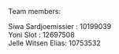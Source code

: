 Team members: 

Siwa Sardjoemissier : 10199039  
Yoni Slot : 12697508  
Jelle Witsen Elias: 10753532  
